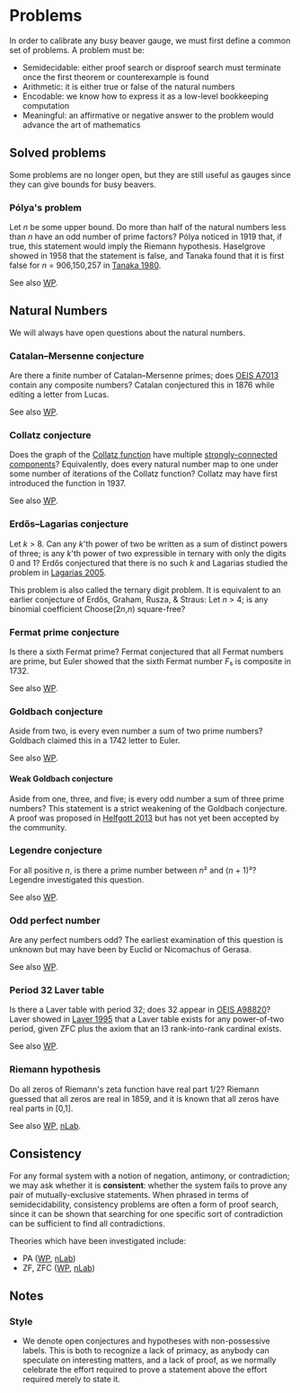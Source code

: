 # Problems

In order to calibrate any busy beaver gauge, we must first define a common
set of problems. A problem must be:

* Semidecidable: either proof search or disproof search must terminate once
  the first theorem or counterexample is found
* Arithmetic: it is either true or false of the natural numbers
* Encodable: we know how to express it as a low-level bookkeeping computation
* Meaningful: an affirmative or negative answer to the problem would advance
  the art of mathematics

## Solved problems

Some problems are no longer open, but they are still useful as gauges since
they can give bounds for busy beavers.

### Pólya's problem

Let *n* be some upper bound. Do more than half of the natural numbers less
than *n* have an odd number of prime factors? Pólya noticed in 1919 that, if
true, this statement would imply the Riemann hypothesis. Haselgrove showed in
1958 that the statement is false, and Tanaka found that it is first false for
*n* = 906,150,257 in [Tanaka
1980](https://doi.org/10.3836%2Ftjm%2F1270216093).

See also [WP](https://en.wikipedia.org/wiki/P%C3%B3lya_conjecture).

## Natural Numbers

We will always have open questions about the natural numbers.

### Catalan–Mersenne conjecture

Are there a finite number of Catalan–Mersenne primes; does [OEIS
A7013](https://oeis.org/A007013) contain any composite numbers? Catalan
conjectured this in 1876 while editing a letter from Lucas.

See also [WP](https://en.wikipedia.org/wiki/Double_Mersenne_number).

### Collatz conjecture

Does the graph of the [Collatz
function](https://en.wikipedia.org/wiki/Collatz_conjecture) have multiple
[strongly-connected
components](https://en.wikipedia.org/wiki/Strongly_connected_component)?
Equivalently, does every natural number map to one under some number of
iterations of the Collatz function? Collatz may have first introduced the
function in 1937.

See also [WP](https://en.wikipedia.org/wiki/Collatz_conjecture).

### Erdős–Lagarias conjecture

Let *k* > 8. Can any *k*'th power of two be written as a sum of distinct
powers of three; is any *k*'th power of two expressible in ternary with only
the digits 0 and 1? Erdős conjectured that there is no such *k* and Lagarias
studied the problem in [Lagarias 2005](https://arxiv.org/abs/math/0512006).

This problem is also called the ternary digit problem. It is equivalent to an
earlier conjecture of Erdős, Graham, Rusza, & Straus: Let *n* > 4; is any
binomial coefficient Choose(2*n*,*n*) square-free?

### Fermat prime conjecture

Is there a sixth Fermat prime? Fermat conjectured that all Fermat numbers are
prime, but Euler showed that the sixth Fermat number *F*₅ is composite in
1732.

See also [WP](https://en.wikipedia.org/wiki/Fermat_number).

### Goldbach conjecture

Aside from two, is every even number a sum of two prime numbers? Goldbach
claimed this in a 1742 letter to Euler.

See also [WP](https://en.wikipedia.org/wiki/Goldbach%27s_conjecture).

#### Weak Goldbach conjecture

Aside from one, three, and five; is every odd number a sum of three prime
numbers? This statement is a strict weakening of the Goldbach conjecture. A
proof was proposed in [Helfgott 2013](https://arxiv.org/abs/1312.7748) but has
not yet been accepted by the community.

### Legendre conjecture

For all positive *n*, is there a prime number between *n*² and (*n* + 1)²?
Legendre investigated this question.

See also [WP](https://en.wikipedia.org/wiki/Legendre%27s_conjecture).

### Odd perfect number

Are any perfect numbers odd? The earliest examination of this question is
unknown but may have been by Euclid or Nicomachus of Gerasa.

See also [WP](https://en.wikipedia.org/wiki/Perfect_number).

### Period 32 Laver table

Is there a Laver table with period 32; does 32 appear in [OEIS
A98820](https://oeis.org/A098820)? Laver showed in [Laver
1995](https://doi.org/10.1006%2Faima.1995.1014) that a Laver table exists for
any power-of-two period, given ZFC plus the axiom that an I3 rank-into-rank
cardinal exists.

See also [WP](https://en.wikipedia.org/wiki/Laver_table).

### Riemann hypothesis

Do all zeros of Riemann's zeta function have real part 1/2? Riemann guessed
that all zeros are real in 1859, and it is known that all zeros have real
parts in [0,1].

See also [WP](https://en.wikipedia.org/wiki/Riemann_hypothesis),
[nLab](https://ncatlab.org/nlab/show/Riemann+hypothesis).

## Consistency

For any formal system with a notion of negation, antimony, or contradiction;
we may ask whether it is **consistent**: whether the system fails to prove any
pair of mutually-exclusive statements. When phrased in terms of
semidecidability, consistency problems are often a form of proof search, since
it can be shown that searching for one specific sort of contradiction can be
sufficient to find all contradictions.

Theories which have been investigated include:

* PA ([WP](https://en.wikipedia.org/wiki/Peano_axioms),
  [nLab](https://ncatlab.org/nlab/show/Peano+arithmetic))
* ZF, ZFC
  ([WP](https://en.wikipedia.org/wiki/Zermelo%E2%80%93Fraenkel_set_theory),
  [nLab](https://ncatlab.org/nlab/show/ZFC))

## Notes

### Style

* We denote open conjectures and hypotheses with non-possessive labels. This
  is both to recognize a lack of primacy, as anybody can speculate on
  interesting matters, and a lack of proof, as we normally celebrate the
  effort required to prove a statement above the effort required merely to
  state it.
